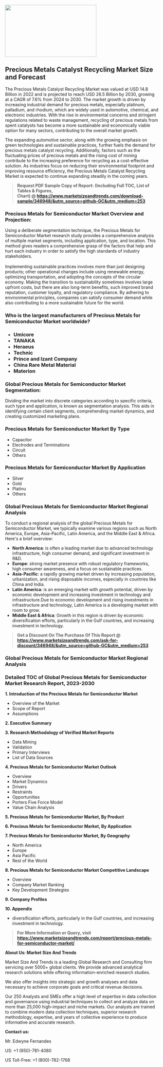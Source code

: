 <p><img class="alignnone size-medium wp-image-20088" src="https://ffe5etoiles.com/wp-content/uploads/2024/12/MST1-300x171.png" alt="" width="300" height="171" /></p><h2>Precious Metals Catalyst Recycling Market Size and Forecast</h2><p>The Precious Metals Catalyst Recycling Market was valued at USD 14.8 Billion in 2022 and is projected to reach USD 26.5 Billion by 2030, growing at a CAGR of 7.6% from 2024 to 2030. The market growth is driven by increasing industrial demand for precious metals, especially platinum, palladium, and rhodium, which are widely used in automotive, chemical, and electronic industries. With the rise in environmental concerns and stringent regulations related to waste management, recycling of precious metals from spent catalysts has become a more sustainable and economically viable option for many sectors, contributing to the overall market growth.</p><p>The expanding automotive sector, along with the growing emphasis on green technologies and sustainable practices, further fuels the demand for precious metals catalyst recycling. Additionally, factors such as the fluctuating prices of precious metals and the rising cost of mining contribute to the increasing preference for recycling as a cost-effective solution. As industries focus on reducing their environmental footprint and improving resource efficiency, the Precious Metals Catalyst Recycling Market is expected to continue expanding steadily in the coming years.</p></p><blockquote id="" class=""><strong>Request PDF Sample Copy of Report: (Including Full TOC, List of Tables &amp; Figures, Chart)&nbsp;@&nbsp;<strong><a href="https://www.marketsizeandtrends.com/download-sample/346948/&utm_source=github-GC&utm_medium=253" target="_blank">https://www.marketsizeandtrends.com/download-sample/346948/&utm_source=github-GC&utm_medium=253</a></strong></strong></blockquote><h3 id="" class="">Precious Metals for Semiconductor Market&nbsp;Overview and Projection:</h3><p id="" class="">Using a deliberate segmentation technique, the Precious Metals for Semiconductor Market research study provides a comprehensive analysis of multiple market segments, including application, type, and location. This method gives readers a comprehensive grasp of the factors that help and hurt each industry in order to satisfy the high standards of industry stakeholders. <br /> <br />Implementing sustainable practices involves more than just designing products; other operational changes include using renewable energy, optimizing transportation, and adopting the concepts of the circular economy. Making the transition to sustainability sometimes involves large upfront costs, but there are also long-term benefits, such improved brand reputation, customer loyalty, and regulatory compliance. By adhering to environmental principles, companies can satisfy consumer demand while also contributing to a more sustainable future for the world.</p><h3 id="" class="">Who is the largest manufacturers of&nbsp;Precious Metals for Semiconductor Market worldwide?</h3><h3 class=""><p><ul><li>Umicore </li><li> TANAKA </li><li> Heraeus </li><li> Technic </li><li> Prince and Izant Company </li><li> China Rare Metal Material </li><li> Materion</li></ul></p></h3><h3 id="" class="">Global&nbsp;Precious Metals for Semiconductor Market Segmentation:</h3><p id="" class="">Dividing the market into discrete categories according to specific criteria, such type and application, is known as segmentation analysis. This aids in identifying certain client segments, comprehending market dynamics, and creating customized marketing plans.</p><h3 id="" class="">Precious Metals for Semiconductor Market&nbsp;By Type</h3><p><p><ul><li>Capacitor</li><li> Electrodes and Terminations</li><li> Circuit</li><li> Others</p></li></ul></p></p><h3 id="" class="">Precious Metals for Semiconductor Market&nbsp;By Application</h3><p class=""><p><ul><li>Silver</li><li> Gold</li><li> Platinu</li><li> Others</li></ul></p></p><h3 id="" class="">Global Precious Metals for Semiconductor Market Regional Analysis</h3><p id="" class="">To conduct a regional analysis of the global Precious Metals for Semiconductor Market, we typically examine various regions such as North America, Europe, Asia-Pacific, Latin America, and the Middle East &amp; Africa. Here's a brief overview:</p><ul><li><strong>North America</strong>: is often a leading market due to advanced technology infrastructure, high consumer demand, and significant investment in R&amp;D.</li><li><strong>Europe</strong>: strong market presence with robust regulatory frameworks, high consumer awareness, and a focus on sustainable practices.</li><li><strong>Asia-Pacific</strong>: a rapidly growing market driven by increasing population, urbanization, and rising disposable incomes, especially in countries like China and India.</li><li><strong>Latin America</strong>: is an emerging market with growth potential, driven by economic development and increasing investment in technology and infrastructure.Due to economic development and rising investments in infrastructure and technology, Latin America is a developing market with room to grow.</li><li><strong>Middle East &amp; Africa</strong>: Growth in this region is driven by economic diversification efforts, particularly in the Gulf countries, and increasing investment in technology.</li></ul><blockquote id="" class=""><strong>Get a Discount On The Purchase Of This Report @ <strong><a href="https://www.marketsizeandtrends.com/ask-for-discount/346948/&utm_source=github-GC&utm_medium=253" target="_blank">https://www.marketsizeandtrends.com/ask-for-discount/346948/&utm_source=github-GC&utm_medium=253</a></strong></strong></blockquote><h3 id="" class="">Global Precious Metals for Semiconductor Market Regional Analysis</h3><h3 id="" class="">Detailed TOC of Global Precious Metals for Semiconductor Market Research Report, 2023-2030</h3><p id="" class=""><strong>1. Introduction of the Precious Metals for Semiconductor Market</strong></p><ul><li>Overview of the Market</li><li>Scope of Report</li><li>Assumptions</li></ul><p id="" class=""><strong>2. Executive Summary</strong></p><p id="" class=""><strong>3. Research Methodology of Verified Market Reports</strong></p><ul><li>Data Mining</li><li>Validation</li><li>Primary Interviews</li><li>List of Data Sources</li></ul><p id="" class=""><strong>4. Precious Metals for Semiconductor Market Outlook</strong></p><ul><li>Overview</li><li>Market Dynamics</li><li>Drivers</li><li>Restraints</li><li>Opportunities</li><li>Porters Five Force Model</li><li>Value Chain Analysis</li></ul><p id="" class=""><strong>5. Precious Metals for Semiconductor Market, By Product</strong></p><p id="" class=""><strong>6. Precious Metals for Semiconductor Market, By Application</strong></p><p id="" class=""><strong>7. Precious Metals for Semiconductor Market, By Geography</strong></p><ul><li>North America</li><li>Europe</li><li>Asia Pacific</li><li>Rest of the World</li></ul><p id="" class=""><strong>8. Precious Metals for Semiconductor Market Competitive Landscape</strong></p><ul><li>Overview</li><li>Company Market Ranking</li><li>Key Development Strategies</li></ul><p id="" class=""><strong>9. Company Profiles</strong></p><p id="" class=""><strong>10. Appendix</strong></p><ul><li>diversification efforts, particularly in the Gulf countries, and increasing investment in technology.</li></ul><blockquote id="" class=""><strong>For More Information or Query, visit <strong><strong><a href="https://www.marketsizeandtrends.com/report/precious-metals-for-semiconductor-market/" target="_blank">https://www.marketsizeandtrends.com/report/precious-metals-for-semiconductor-market/</a></strong></strong></strong></blockquote><p id="" class=""><strong>About Us: Market Size And Trends</strong></p><p id="" class="">Market Size And Trends is a leading Global Research and Consulting firm servicing over 5000+ global clients. We provide advanced analytical research solutions while offering information-enriched research studies.</p><p id="" class="">We also offer insights into strategic and growth analyses and data necessary to achieve corporate goals and critical revenue decisions.</p><p id="" class="">Our 250 Analysts and SMEs offer a high level of expertise in data collection and governance using industrial techniques to collect and analyze data on more than 25,000 high-impact and niche markets. Our analysts are trained to combine modern data collection techniques, superior research methodology, expertise, and years of collective experience to produce informative and accurate research.</p><p id="" class=""><strong>Contact us:</strong></p><p id="" class="">Mr. Edwyne Fernandes</p><p id="" class="">US: +1 (650)-781-4080</p><p id="" class="">US Toll-Free: +1 (800)-782-1768</p>

